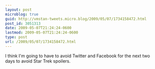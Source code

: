 ```yaml
---
layout: post
microblog: true
guid: http://vmstan-tweets.micro.blog/2009/05/07/1734158472.html
post_id: 3051313
date: 2009-05-07T21:24:24-0600
lastmod: 2009-05-07T21:24:24-0600
type: post
url: /2009/05/07/1734158472.html
---
```

I think I'm going to have to avoid Twitter and Facebook for the next two days to avoid Star Trek spoilers.
